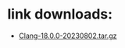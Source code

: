 # link downloads:
* <a href=https://github.com/ZyCromerZ/Clang/releases/download/18.0.0-20230802-release/Clang-18.0.0-20230802.tar.gz>Clang-18.0.0-20230802.tar.gz</a>
